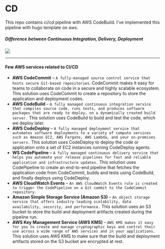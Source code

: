 # CD
This repo contains ci/cd pipeline with AWS CodeBuild. I've implemented this pipeline with hugo template on aws.

##### Difference between Continuous Integration, Delivery, Deployment
<img src = "https://www.saviantconsulting.com/images/blog/continuous-integration-continuous-delivery-and-continuous-deployment.gif">

---

#### Few AWS services related to CI/CD
- **AWS CodeCommit** – ```A fully-managed source control service that hosts secure Git-based repositories```. CodeCommit makes it easy for teams to collaborate on code in a secure and highly scalable ecosystem. This solution uses CodeCommit to create a repository to store the application and deployment codes.
- **AWS CodeBuild** – ```A fully managed continuous integration service that compiles source code, runs tests, and produces software packages that are ready to deploy, on a dynamically created build server.``` This solution uses CodeBuild to build and test the code, which we deploy later.
- **AWS CodeDeploy** – ```A fully managed deployment service that automates software deployments to a variety of compute services such as Amazon EC2, AWS Fargate, AWS Lambda, and your on-premises servers.``` This solution uses CodeDeploy to deploy the code or application onto a set of EC2 instances running CodeDeploy agents.
- **WS CodePipeline** – ```A fully managed continuous delivery service that helps you automate your release pipelines for fast and reliable application and infrastructure updates.``` This solution uses CodePipeline to create an end-to-end pipeline that fetches the application code from CodeCommit, builds and tests using CodeBuild, and finally deploys using CodeDeploy.
- **AWS CloudWatch Events** – ```An AWS CloudWatch Events rule is created to trigger the CodePipeline on a Git commit to the CodeCommit repository.```
- **Amazon Simple Storage Service (Amazon S3)** – ```An object storage service that offers industry-leading scalability, data availability, security, and performance.``` This solution uses an S3 bucket to store the build and deployment artifacts created during the pipeline run.
- **AWS Key Management Service (AWS KMS)** – ```AWS KMS makes it easy for you to create and manage cryptographic keys and control their use across a wide range of AWS services and in your applications.``` This solution uses AWS KMS to make sure that the build and deployment artifacts stored on the S3 bucket are encrypted at rest.

